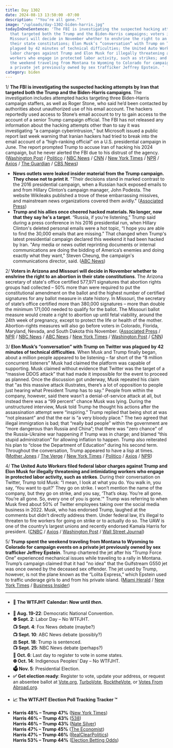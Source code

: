 ```yaml
---
title: Day 1302
date: 2024-08-13 13:50:00 -07:00
description: '"You’re all gone."'
image: "/uploads/day-1302-biden-harris.jpg"
todayInOneSentence: 'The FBI is investigating the suspected hacking attempts by Iran
  that targeted both the Trump and the Biden-Harris campaigns; voters in Arizona and
  Missouri will decide in November whether to enshrine the right to an abortion in
  their state constitutions; Elon Musk’s “conversation” with Trump on Twitter was
  plagued by 42 minutes of technical difficulties; the United Auto Workers filed federal
  labor charges against Trump and Elon Musk for illegally threatening and intimidating
  workers who engage in protected labor activity, such as strikes; and Trump spent
  the weekend traveling from Montana to Wyoming to Colorado for campaign events on
  a private jet previously owned by sex trafficker Jeffrey Epstein. '
category: biden
---
```


1/ **The FBI is investigating the suspected hacking attempts by Iran that targeted both the Trump and the Biden-Harris campaigns**. The investigation includes attempted hacks targeting three Biden-Harris campaign staffers, as well as Roger Stone, who said he’d been contacted by authorities about unauthorized use of his email account. The hackers reportedly used access to Stone’s email account to try to gain access to the account of a senior Trump campaign official. The FBI has not released any information about the hacking attempts other than to say it was investigating “a campaign cyberintrusion,” but Microsoft issued a public report last week warning that Iranian hackers had tried to break into the email account of a “high-ranking official” on a U.S. presidential campaign in June. The report prompted Trump to accuse Iran of hacking his 2024 campaign, but he never alerted the FBI due to his distrust of the agency. ([Washington Post](https://www.washingtonpost.com/national-security/2024/08/12/trump-hack-iran-fbi/) / [Politico](https://www.politico.com/news/2024/08/12/fbi-trump-campaign-hack-00173708) / [NBC News](https://www.nbcnews.com/tech/security/fbi-says-s-investigating-trump-campaign-claim-hacked-files-rcna166197) / [CNN](https://www.cnn.com/2024/08/12/politics/trump-campaign-hack-personal-email-account-fbi/) / [New York Times](https://www.nytimes.com/2024/08/12/us/politics/fbi-trump-campaign-hacking.html) / [NPR](https://www.npr.org/2024/08/12/g-s1-16687/fbi-trump-campaign-iran-hack-investigation) / [Axios](https://www.axios.com/2024/08/12/trump-campaign-hack-fbi) / [The Guardian](https://www.theguardian.com/us-news/article/2024/aug/13/roger-stone-email-hack-iran-trump) / [CBS News](https://www.cbsnews.com/news/harris-campaign-trump-fbi-investigating-hacking-attempts/))

* **News outlets were leaked insider material from the Trump campaign. They chose not to print it**. "Their decisions stand in marked contrast to the 2016 presidential campaign, when a Russian hack exposed emails to and from Hillary Clinton’s campaign manager, John Podesta. The website Wikileaks published a trove of these embarrassing missives, and mainstream news organizations covered them avidly." ([Associated Press](https://apnews.com/article/trump-vance-leak-media-wikileaks-e30bdccbdd4abc9506735408cdc9bf7b))
* **Trump and his allies once cheered hacked materials. No longer, now that they say he's a target**. “Russia, if you're listening,” Trump said during a press conference in his 2016 presidential run, when Hillary Clinton's deleted personal emails were a hot topic, “I hope you are able to find the 30,000 emails that are missing.” That changed when Trump's latest presidential campaign declared this weekend it had been hacked by Iran. "Any media or news outlet reprinting documents or internal communications are doing the bidding of America’s enemies and doing exactly what they want,” Steven Cheung, the campaign's communications director, said. ([ABC News]())

2/ **Voters in Arizona and Missouri will decide in November whether to enshrine the right to an abortion in their state constitutions**. The Arizona secretary of state's office certified 577,971 signatures that abortion rights groups had collected – 50% more than were required to put the constitutional amendment on the ballot and the highest number of certified signatures for any ballot measure in state history. In Missouri, the secretary of state’s office certified more than 380,000 signatures – more than double the minimum 171,000 needed to qualify for the ballot. The Missouri ballot measure would create a right to abortion up until fetal viability, around the 24th week of pregnancy, except to protect the life or health of the mother. Abortion-rights measures will also go before voters in Colorado, Florida, Maryland, Nevada, and South Dakota this November. ([Associated Press](https://apnews.com/article/abortion-ballot-measures-sports-betting-minimum-wage-0c0a28e5176a647b47aaca5a5d287628) / [NPR](https://www.npr.org/2024/08/13/g-s1-16714/arizona-abortion-access-measure-ballot) / [NBC News](https://www.nbcnews.com/politics/2024-election/abortion-rights-initiative-missouri-november-ballot-rcna166430) / [ABC News](https://abcnews.go.com/Politics/abortion-access-officially-arizonas-ballot-november/story?id=112793429) / [New York Times](https://www.nytimes.com/2024/08/13/us/arizona-abortion-rights-ballot-november.html) / [Washington Post](https://www.washingtonpost.com/elections/2024/08/13/2024-election-campaign-updates-harris-trump/#link-FFRNGKZQQNHWRNLBPFWVDOMOME) / [CNN](https://www.cnn.com/2024/08/12/politics/arizona-abortion-rights-measure-november-ballot/index.html))

3/ **Elon Musk’s “conversation” with Trump on Twitter was plagued by 42 minutes of technical difficulties**. When Musk and Trump finally began, about a million people appeared to be listening – far short of the “8 million concurrent listeners” Musk had claimed the platform was capable of supporting. Musk claimed without evidence that Twitter was the target of a “massive DDOS attack” that had made it impossible for the event to proceed as planned. Once the discussion got underway, Musk repeated his claim that "as this massive attack illustrates, there’s a lot of opposition to people just hearing what President Trump has to say." People from within the company, however, said there wasn’t a denial-of-service attack at all, but instead there was a “99 percent” chance Musk was lying. During the unstructured interview, Musk told Trump he thought his actions after the assassination attempt were “inspiring.” Trump replied that being shot at was “not pleasant” and that the ear is “a very bloody place.” The two agreed that illegal immigration is bad; that “really bad people” within the government are “more dangerous than Russia and China”; that there was "zero chance" of the Russia-Ukraine war happening if Trump was in charge; and blamed “this stupid administration” for allowing inflation to happen. Trump also reiterated his plan to “close the Department of Education” during his second term. Throughout the conversation, Trump appeared to have a lisp at times. ([Mother Jones](https://www.motherjones.com/politics/2024/08/elon-musk-donald-trump-twitter-space/) / [The Verge](https://www.theverge.com/2024/8/12/24219121/donald-trump-elon-musk-interview-x-twitter-crashes) / [New York Times](https://www.nytimes.com/2024/08/13/technology/elon-musk-x-donald-trump.html) / [Politico](https://www.politico.com/news/2024/08/12/trump-musk-x-interview-problems-00173739) / [Axios](https://www.axios.com/2024/08/13/trump-elon-musk-interview-2024-x-spaces) / [NPR](https://www.npr.org/2024/08/12/g-s1-16698/trump-musk-x-interview))

4/ **The United Auto Workers filed federal labor charges against Trump and Elon Musk for illegally threatening and intimidating workers who engage in protected labor activity, such as strikes**. During their conversation on Twitter, Trump told Musk: “I mean, I look at what you do. You walk in, you say, ‘You want to quit?’ They go on strike. I won’t mention the name of the company, but they go on strike, and you say, ‘That’s okay. You’re all gone. You’re all gone. So, every one of you is gone.’" Trump was referring to when Musk fired about 50% of Twitter employees taking over the social media business in 2022. Musk, who has endorsed Trump, laughed at the comments but didn't directly address them. Under federal law, it’s illegal to threaten to fire workers for going on strike or to actually do so.  The UAW is one of the country’s largest unions and recently endorsed Kamala Harris for president. ([CNBC](https://www.cnbc.com/2024/08/13/musk-trump-uaw-labor-union-x-interview.html) / [Axios](https://www.axios.com/2024/08/13/trump-musk-interview-uaw-labor-charges) / [Washington Post](https://www.washingtonpost.com/business/2024/08/13/uaw-trump-elon-musk/) / [Wall Street Journal](https://www.wsj.com/business/autos/donald-trump-elon-musk-uaw-federal-labor-charges-1c629526))

5/ **Trump spent the weekend traveling from Montana to Wyoming to Colorado for campaign events on a private jet previously owned by sex trafficker Jeffrey Epstein**. Trump chartered the jet after his “Trump Force One” experienced mechanical issues while traveling to a rally in Montana. Trump’s campaign claimed that it had "no idea" that the Gulfstream G550 jet was once owned by the deceased sex offender. The jet used by Trump, however, is not the plane known as the “Lolita Express,” which Epstein used to traffic underage girls to and from his private island. ([Miami Herald](https://www.miamiherald.com/news/politics-government/article290986070.html) / [New York Times](https://www.nytimes.com/2024/08/12/us/politics/trump-charter-jet-jeffrey-epstein.html) / [Business Insider](https://www.businessinsider.com/trump-jeffrey-epstein-private-jet-weekend-campaign-2024-8))


---

* #### 📅 The WTFJHT Calendar: Now until *then*. 
* **🫏 Aug. 19-22**: Democratic National Convention. \
**⛔️ Sept. 2**: Labor Day – No WTFJHT. \
**📺 Sept. 4**: Fox News debate (maybe?) \
**📺 Sept. 10**: ABC News debate (possibly?) \
**⚖️ Sept. 18**: Trump is sentenced. \
**📺 Sept. 25**: NBC News debate (perhaps?) \
**📆 Oct. 6**: Last day to register to vote in some states. \
**⛔️ Oct. 14**: Indigenous Peoples’ Day – No WTFJHT. \
**🗳️ Nov. 5**: Presidential Election.
* **✅ Get election ready**: Register to vote, update your address, or request an absentee ballot at [Vote.org](https://www.vote.org/), [TurboVote](https://turbovote.org/), [RocktheVote](https://www.rockthevote.org/), or [Votes From Abroad.org](https://www.votefromabroad.org/).
* #### 📈 The WTFJHT Election Poll Tracking Tracker ™️
* **Harris 48% – Trump 47%** ([New York Times](https://www.nytimes.com/interactive/2024/us/elections/polls-president.html)) \
**Harris 46% – Trump 43%** ([538](https://projects.fivethirtyeight.com/polls/president-general/2024/national/)) \
**Harris 46% – Trump 43%** ([Nate Silver](https://www.natesilver.net/p/nate-silver-2024-president-election-polls-model)) \
**Harris 47% – Trump 45%** ([The Economist](https://www.economist.com/interactive/us-2024-election/trump-harris-polls)) \
**Harris 47% – Trump 46%** ([RealClearPolitics](https://www.realclearpolling.com/polls/president/general/2024/trump-vs-harris)) \
**Harris 53% – Trump 44%** ([Election Betting Odds](https://www.electionbettingodds.com/))